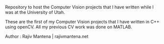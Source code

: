 Repository to host the Computer Vision projects that I have written while I was at the University of Utah.

These are the first of my Computer Vision projects that I have written in C++ using openCV. All my previous CV work was done on MATLAB.

Author : Rajiv Mantena | rajivmantena.net
